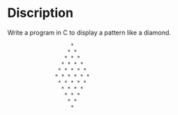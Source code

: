 # Discription

Write a program in C to display a pattern like a diamond.

						*
					   * *
					  * * *
					 * * * *
					* * * * *
				   * * * * * *
				    * * * * *
				     * * * *
				      * * * 
				       * *
				        *
